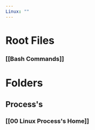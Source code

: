 ```yaml
---
Linux: ""
---
```

# Root Files
### [[Bash Commands]]

# Folders
## Process's
### [[00 Linux Process's Home]]
